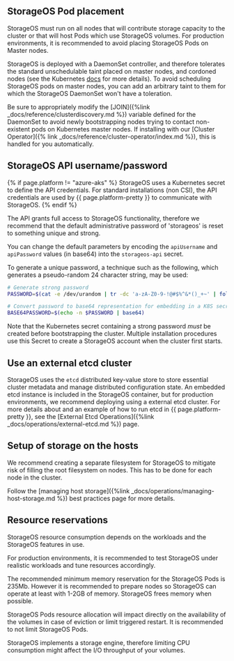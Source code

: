 
## StorageOS Pod placement

StorageOS must run on all nodes that will contribute storage capacity to the
cluster or that will host Pods which use StorageOS volumes. For production
environments, it is recommended to avoid placing StorageOS Pods on Master
nodes.

StorageOS is deployed with a DaemonSet controller, and therefore tolerates the
standard unschedulable taint placed on master nodes, and cordoned nodes (see
the Kubernetes
[docs](https://kubernetes.io/docs/concepts/workloads/controllers/daemonset/)
for more details). To avoid scheduling StorageOS pods on master nodes, you can
add an arbitrary taint to them for which the StorageOS DaemonSet won't have a
toleration.

Be sure to appropriately modify the [JOIN]({%link
_docs/reference/clusterdiscovery.md %}) variable defined for the DaemonSet
to avoid newly bootstrapping nodes trying to contact non-existent pods on
Kubernetes master nodes. If installing with our [Cluster Operator]({% link
_docs/reference/cluster-operator/index.md %}), this is handled for you automatically. 

## StorageOS API username/password

{% if page.platform != "azure-aks" %} StorageOS uses a Kubernetes secret to
define the API credentials. For standard installations (non CSI), the API
credentials are used by {{ page.platform-pretty }} to communicate with
StorageOS.
{% endif %}

The API grants full access to StorageOS functionality, therefore we recommend
that the default administrative password of 'storageos' is reset to something
unique and strong.

You can change the default parameters by encoding the `apiUsername` and
`apiPassword` values (in base64) into the `storageos-api` secret.

To generate a unique password, a technique such as the following, which
generates a pseudo-random 24 character string, may be used:

```bash
# Generate strong password
PASSWORD=$(cat -e /dev/urandom | tr -dc 'a-zA-Z0-9-!@#$%^&*()_+~' | fold -w 24 | head -n 1)

# Convert password to base64 representation for embedding in a K8S secret
BASE64PASSWORD=$(echo -n $PASSWORD | base64)
```

Note that the Kubernetes secret containing a strong password *must* be created
before bootstrapping the cluster. Multiple installation procedures use this
Secret to create a StorageOS account when the cluster first starts.

## Use an external etcd cluster

StorageOS uses the `etcd` distributed key-value store to store essential
cluster metadata and manage distributed configuration state. An embedded etcd
instance is included in the StorageOS container, but for production environments,
we recommend deploying using a external etcd cluster. For more details about
and an example of how to run etcd in {{ page.platform-pretty }}, see the
[External Etcd Operations]({%link _docs/operations/external-etcd.md %})
page.

## Setup of storage on the hosts

We recommend creating a separate filesystem for StorageOS to mitigate
risk of filling the root filesystem on nodes. This has to be done for each node
in the cluster.

Follow the [managing host storage]({%link _docs/operations/managing-host-storage.md
%}) best practices page for more details.

## Resource reservations

StorageOS resource consumption depends on the workloads and the StorageOS
features in use. 

For production environments, it is recommended to test StorageOS under
realistic workloads and tune resources accordingly.

The recommended minimum memory reservation for the StorageOS Pods is 235Mb.
However it is recommended to prepare nodes so StorageOS can operate at least
with 1-2GB of memory. StorageOS frees memory when possible.

StorageOS Pods resource allocation will impact directly on the availability of
the volumes in case of eviction or limit triggered restart. It is recommended
to not limit StorageOS Pods.

StorageOS implements a storage engine, therefore limiting CPU consumption might
affect the I/O throughput of your volumes.

